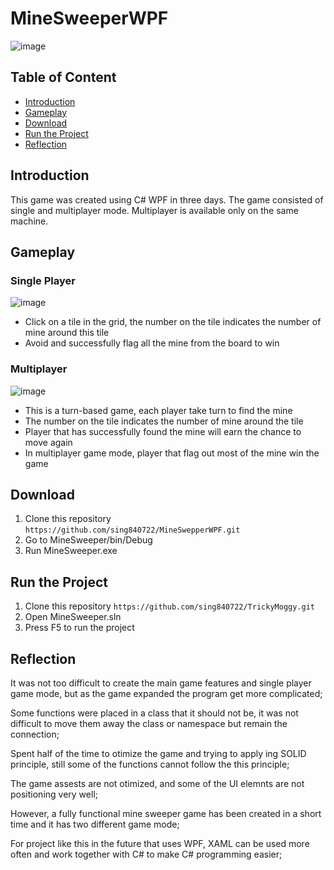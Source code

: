 # MineSweeperWPF
![image](https://user-images.githubusercontent.com/9387781/69513795-f15dc780-0f40-11ea-9bd1-d87014e63abe.png)


## Table of Content
* [Introduction](#introduction)
* [Gameplay](#gameplay)
* [Download](#download)
* [Run the Project](#run-the-project)
* [Reflection](#reflection)

## Introduction
This game was created using C# WPF in three days. The game consisted of single and multiplayer mode. Multiplayer is available only on the same machine.

## Gameplay
### Single Player
![image](https://user-images.githubusercontent.com/9387781/69513884-67fac500-0f41-11ea-9578-1d31b2b0fe1d.png)
* Click on a tile in the grid, the number on the tile indicates the number of mine around this tile
* Avoid and successfully flag all the mine from the board to win

### Multiplayer
![image](https://user-images.githubusercontent.com/9387781/69513818-0fc3c300-0f41-11ea-92a2-ebd71f8124c1.png)
* This is a turn-based game, each player take turn to find the mine
* The number on the tile indicates the number of mine around the tile
* Player that has successfully found the mine will earn the chance to move again
* In multiplayer game mode, player that flag out most of the mine win the game

## Download
1. Clone this repository `https://github.com/sing840722/MineSwepperWPF.git`
2. Go to MineSweeper/bin/Debug
3. Run MineSweeper.exe

## Run the Project
1. Clone this repository `https://github.com/sing840722/TrickyMoggy.git`
2. Open MineSweeper.sln
3. Press F5 to run the project

## Reflection
It was not too difficult to create the main game features and single player game mode, but as the game expanded the program get more complicated;

Some functions were placed in a class that it should not be, it was not difficult to move them away the class or namespace but remain the connection;

Spent half of the time to otimize the game and trying to apply ing SOLID principle, still some of the functions cannot follow the this principle;

The game assests are not otimized, and some of the UI elemnts are not positioning very well;

However, a fully functional mine sweeper game has been created in a short time and it has two different game mode;

For project like this in the future that uses WPF, XAML can be used more often and work together with C# to make C# programming easier;
